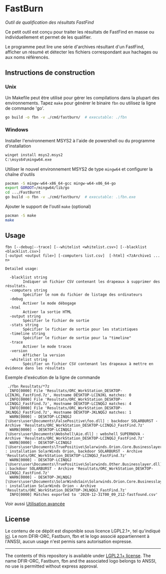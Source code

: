 # FastBurn
*Outil de qualification des résultats FastFind*

Ce petit outil est conçu pour traiter les résultats de FastFind en masse ou individuellement et permet de les qualifier.

Le programme peut lire une série d'archives résultant d'un FastFind, afficher un résumé et détecter les fichiers correspondant aux hachages ou aux noms référencés.

## Instructions de construction
### Unix
Un Makefile peut être utilisé pour gérer les compilations dans la plupart des environnements.
Tapez `make` pour générer le binaire `fbn` ou utilisez la ligne de commande 'go'.

```bash
go build -o fbn -v ./cmd/fastburn/  # executable: ./fbn
```

### Windows
Installer l'environnement MSYS2 à l'aide de powershell ou du programme d'installation
```bash
winget install msys2.msys2
C:\msys64\mingw64.exe
```

Utiliser le nouvel environnement MSYS2 de type `mingw64` et configurer la chaîne d'outils
```bash
pacman -S mingw-w64-x86_64-gcc mingw-w64-x86_64-go
export GOROOT=/mingw64/lib/go
cd .../FastBurnt
go build -o fbn -v ./cmd/fastburn/  # executable: .\fbn.exe
```

Ajouter le support de l'outil `make` (optional)
```bash
pacman -S make
make
```

## Usage
```
fbn [--debug|--trace] [--whitelist <whitelist.csv>] [--blacklist <blacklist.csv>]
[-output <output file>] [-computers list.csv]  [-html] <7zArchive1 ... n>

Detailed usage:

  -blacklist string
        Indiquer un fichier CSV contenant les drapeaux à supprimer des résultats.
  -computers string
        Spécifier le nom du fichier de listage des ordinateurs
  -debug
        Activer le mode débogage
  -html
        Activer la sortie HTML
  -output string
        Spécifier le fichier de sortie
  -stats string
        Spécifier le fichier de sortie pour les statistiques
  -timeline string
        Spécifier le fichier de sortie pour la "timeline"
  -trace
        Activer le mode traces
  -version
        Afficher la version
  -whitelist string
        Spécifier un fichier CSV contenant les drapeaux à mettre en évidence dans les résultats
```

Exemple d'exécution de la ligne de commande
```log
 ./fbn Resultats/*7z
  INFO[0000] File 'Resultats/ORC_WorkStation_DESKTOP-LCINJKL_FastFind.7z', Hostname DESKTOP-LCINJKL matches: 0
  INFO[0000] File 'Resultats/ORC_WorkStation_DESKTOP-LCINQGJ_FastFind.7z', Hostname DESKTOP-LCINQGJ matches: 4
  INFO[0000] File 'Resultats/ORC_WorkStation_DESKTOP-JKLNQGJ_FastFind.7z', Hostname DESKTOP-JKLNQGJ matches: 1
  WARN[0000] - DESKTOP-LCINQGJ [\Users\user\Documents\FalsePositive\foo.dll] : backdoor SOLARBURST - Archive 'Resultats/ORC_WorkStation_DESKTOP-LCINQGJ_FastFind.7z'
  WARN[0000] - DESKTOP-LCINQGJ [\Users\user\Documents\Webshell\Aie.dll] : webshell SUPERNOVA - Archive 'Resultats/ORC_WorkStation_DESKTOP-LCINQGJ_FastFind.7z'
  WARN[0000] - DESKTOP-LCINQGJ [\Users\user\Documents\TruePositive\Solarwinds.Orion.Core.Businesslayer.dll] : installation SolarWinds Orion, backdoor SOLARBURST - Archive 'Resultats/ORC_WorkStation_DESKTOP-LCINQGJ_FastFind.7z'
  WARN[0000] - DESKTOP-LCINQGJ [\Users\user\Documents\TruePositive\Solarwinds.Other.Businesslayer.dll] : backdoor SOLARBURST - Archive 'Resultats/ORC_WorkStation_DESKTOP-LCINQGJ_FastFind.7z'
  WARN[0000] - DESKTOP-JKLNQGJ [\Users\user\Documents\SolarWindsSain\Solarwinds.Orion.Core.Businesslayer.dll] : installation SolarWinds Orion - Archive 'Resultats/ORC_WorkStation_DESKTOP-JKLNQGJ_FastFind.7z'
  INFO[0000] Matches exported to '2020-12-31T00_09_21Z-fastfound.csv'
```

Voir aussi [Utilisation avancée](usage.md)

## License

Le contenu de ce dépôt est disponible sous licence LGPL2.1+, tel qu'indiqué [ici](LICENSE).
Le nom DFIR-ORC, Fastburn, fbn et le logo associé appartiennent à l'ANSSI, aucun usage n'est permis sans autorisation expresse.

---

The contents of this repository is available under [LGPL2.1+ license](LICENSE).
The name DFIR-ORC, Fastburn, fbn and the associated logo belongs to ANSSI, no use is permitted without express approval.
